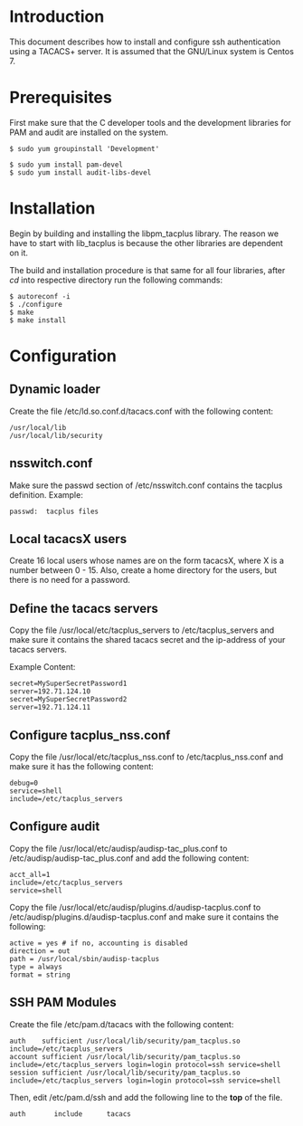 # Introduction
This document describes how to install and configure ssh authentication using a TACACS+ server.
It is assumed that the GNU/Linux system is Centos 7.

# Prerequisites

First make sure that the C developer tools and the development libraries for PAM and audit are installed on the system.


```
$ sudo yum groupinstall 'Development'

$ sudo yum install pam-devel
$ sudo yum install audit-libs-devel
```


# Installation

Begin by building and installing the libpm_tacplus library. 
The reason we have to start with lib_tacplus is because the other libraries are dependent on it.

The build and installation procedure is that same for all four libraries, after *cd* into respective
directory run the following commands:

```
$ autoreconf -i
$ ./configure
$ make
$ make install
```


# Configuration

## Dynamic loader

Create the file /etc/ld.so.conf.d/tacacs.conf with the following content:

```
/usr/local/lib
/usr/local/lib/security
```

## nsswitch.conf

Make sure the passwd section of /etc/nsswitch.conf contains the tacplus definition.
Example:

```
passwd:  tacplus files
```

## Local tacacsX users

Create 16 local users whose names are on the form tacacsX, where X is a number between 0 - 15.
Also, create a home directory for the users, but there is no need for a password.

## Define the tacacs servers

Copy the file /usr/local/etc/tacplus_servers to /etc/tacplus_servers and make sure it contains
the shared tacacs secret and the ip-address of your tacacs servers.

Example Content:
```
secret=MySuperSecretPassword1
server=192.71.124.10
secret=MySuperSecretPassword2
server=192.71.124.11
```

## Configure tacplus_nss.conf

Copy the file /usr/local/etc/tacplus_nss.conf to /etc/tacplus_nss.conf
and make sure it has the following content:
```
debug=0
service=shell
include=/etc/tacplus_servers
```

## Configure audit

Copy the file  /usr/local/etc/audisp/audisp-tac_plus.conf to /etc/audisp/audisp-tac_plus.conf
and add the following content:

```
acct_all=1
include=/etc/tacplus_servers
service=shell
```

Copy the file /usr/local/etc/audisp/plugins.d/audisp-tacplus.conf to
/etc/audisp/plugins.d/audisp-tacplus.conf and make sure it contains the following:
```
active = yes # if no, accounting is disabled
direction = out
path = /usr/local/sbin/audisp-tacplus
type = always
format = string
```


## SSH PAM Modules

Create the file /etc/pam.d/tacacs with the following content:

```
auth    sufficient /usr/local/lib/security/pam_tacplus.so include=/etc/tacplus_servers 
account sufficient /usr/local/lib/security/pam_tacplus.so include=/etc/tacplus_servers login=login protocol=ssh service=shell
session sufficient /usr/local/lib/security/pam_tacplus.so include=/etc/tacplus_servers login=login protocol=ssh service=shell
```

Then, edit /etc/pam.d/ssh and add the following line to the **top** of the file.
```
auth       include      tacacs
```
